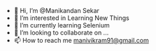 - 👋 Hi, I’m @Manikandan Sekar
- 👀 I’m interested in Learning New Things
- 🌱 I’m currently learning Selenium
- 💞️ I’m looking to collaborate on ...
- 📫 How to reach me manivikram91@gmail.com

<!---
ManiSekar91/ManiSekar91 is a ✨ special ✨ repository because its `README.md` (this file) appears on your GitHub profile.
You can click the Preview link to take a look at your changes.
--->
